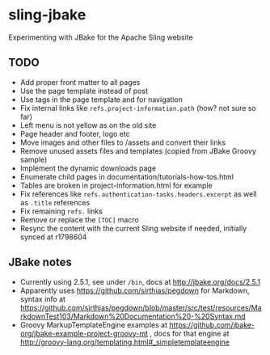 # sling-jbake
Experimenting with JBake for the Apache Sling website

## TODO
* Add proper front matter to all pages
* Use the page template instead of post
* Use tags in the page template and for navigation
* Fix internal links like `refs.project-information.path` (how? not sure so far)
* Left menu is not yellow as on the old site
* Page header and footer, logo etc
* Move images and other files to /assets and convert their links
* Remove unused assets files and templates (copied from JBake Groovy sample)
* Implement the dynamic downloads page
* Enumerate child pages in documentation/tutorials-how-tos.html
* Tables are broken in project-information.html for example
* Fix references like `refs.authentication-tasks.headers.excerpt` as well as `.title` references
* Fix remaining `refs.` links
* Remove or replace the `[TOC]` macro
* Resync the content with the current Sling website if needed, initially synced at r1798604

## JBake notes
* Currently using 2.5.1, see under `/bin`, docs at http://jbake.org/docs/2.5.1
* Apparently uses https://github.com/sirthias/pegdown for Markdown, syntax info at https://github.com/sirthias/pegdown/blob/master/src/test/resources/MarkdownTest103/Markdown%20Documentation%20-%20Syntax.md
* Groovy MarkupTemplateEngine examples at https://github.com/jbake-org/jbake-example-project-groovy-mt , docs for that engine at http://groovy-lang.org/templating.html#_simpletemplateengine
